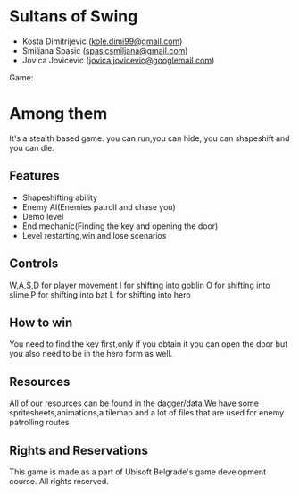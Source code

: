 # Sultans of Swing
- Kosta Dimitrijevic (kole.dimi99@gmail.com)
- Smiljana Spasic (spasicsmiljana@gmail.com)
- Jovica Jovicevic (jovica.jovicevic@googlemail.com)

Game:

# Among them
It's a stealth based game. you can run,you can hide, you can shapeshift and you can die.

## Features

- Shapeshifting ability
- Enemy AI(Enemies patroll and chase you)
- Demo level
- End mechanic(Finding the key and opening the door)
- Level restarting,win and lose scenarios

## Controls

W,A,S,D for player movement
I for shifting into goblin
O for shifting into slime
P for shifting into bat
L for shifting into hero

## How to win

You need to find the key first,only if you obtain it you can open the door but you also need to be in the hero form as well.

## Resources

All of our resources can be found in the dagger/data.We have some spritesheets,animations,a tilemap and a lot of files that are used for enemy patrolling routes 

## Rights and Reservations
This game is made as a part of Ubisoft Belgrade's game development course. All rights reserved.
